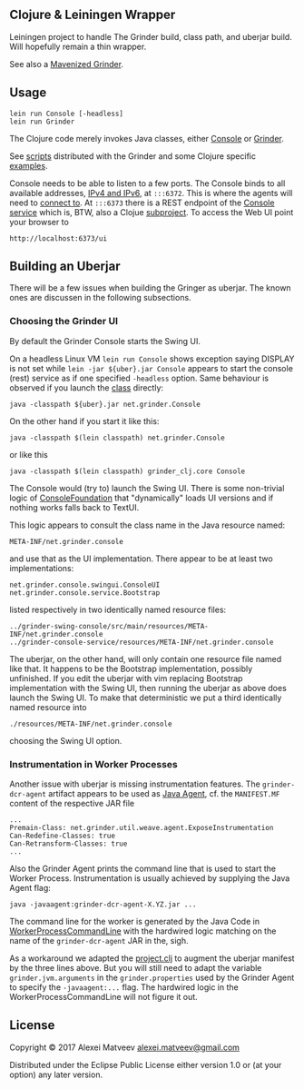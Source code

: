 ## Clojure & Leiningen Wrapper

Leiningen project to handle The Grinder build, class path, and
uberjar build. Will hopefully remain a thin wrapper.

See also a
[Mavenized Grinder](https://github.com/gradeawarrior/mavenized-grinder).

## Usage

    lein run Console [-headless]
    lein run Grinder

The Clojure code merely invokes Java classes, either
[Console](../grinder-core/src/main/java/net/grinder/Console.java) or
[Grinder](../grinder-core/src/main/java/net/grinder/Grinder.java).

See [scripts](../grinder/examples) distributed with the Grinder and
some Clojure specific
[examples](https://github.com/locopati/load-testing-with-clojure).

Console needs to be able to listen to a few ports. The Console binds
to all available addresses,
[IPv4 and IPv6](https://superuser.com/questions/661188/what-is-in-the-local-address-of-netstat-output),
at `:::6372`.  This is where the agents will need to
[connect to](http://grinder.sourceforge.net/g3/getting-started.html). At
`:::6373` there is a REST endpoint of the
[Console service](http://grinder.sourceforge.net/g3/console-service.html)
which is, BTW, also a Clojue [subproject](../grinder-console-service).
To access the Web UI point your browser to

    http://localhost:6373/ui

## Building an Uberjar

There will be  a few issues when building the  Gringer as uberjar. The
known ones are discussen in the following subsections.

### Choosing the Grinder UI

By default the Grinder Console starts the Swing UI.

On a headless Linux VM `lein run Console` shows exception saying
DISPLAY is not set while `lein -jar ${uber}.jar Console` appears to
start the console (rest) service as if one specified `-headless`
option. Same behaviour is observed if you launch the
[class](../grinder-core/src/main/java/net/grinder/Console.java)
directly:

    java -classpath ${uber}.jar net.grinder.Console

On the other hand if you start it like this:

    java -classpath $(lein classpath) net.grinder.Console

or like this

    java -classpath $(lein classpath) grinder_clj.core Console

The Console would (try to) launch the Swing UI.  There is some
non-trivial logic of
[ConsoleFoundation](../grinder-core/src/main/java/net/grinder/console/ConsoleFoundation.java)
that "dynamically" loads UI versions and if nothing works falls back
to TextUI.

This logic appears to consult the class name in the Java resource
named:

    META-INF/net.grinder.console

and use that as the UI implementation. There appear to be at least two
implementations:

    net.grinder.console.swingui.ConsoleUI
    net.grinder.console.service.Bootstrap

listed respectively in two identically named resource files:

    ../grinder-swing-console/src/main/resources/META-INF/net.grinder.console
    ../grinder-console-service/resources/META-INF/net.grinder.console

The uberjar,  on the other hand,  will only contain one  resource file
named  like  that. It  happens  to  be the  Bootstrap  implementation,
possibly  unfinished.  If  you  edit the  uberjar  with vim  replacing
Bootstrap implementation with  the Swing UI, then  running the uberjar
as above does launch the Swing  UI.  To make that deterministic we put
a third identically named resource into

    ./resources/META-INF/net.grinder.console

choosing the Swing UI option.

### Instrumentation in Worker Processes

Another issue  with uberjar  is missing instrumentation  features. The
`grinder-dcr-agent`    artifact     appears    to    be     used    as
[Java Agent](https://docs.oracle.com/javase/8/docs/api/java/lang/instrument/package-summary.html),
cf. the `MANIFEST.MF` content of the respective JAR file

    ...
    Premain-Class: net.grinder.util.weave.agent.ExposeInstrumentation
    Can-Redefine-Classes: true
    Can-Retransform-Classes: true
    ...

Also the Grinder  Agent prints the command line that  is used to start
the Worker  Process. Instrumentation is usually  achieved by supplying
the Java Agent flag:

    java -javaagent:grinder-dcr-agent-X.YZ.jar ...

The command line for the worker is generated by the Java Code in
[WorkerProcessCommandLine](../grinder-core/src/main/java/net/grinder/engine/agent/WorkerProcessCommandLine.java)
with the hardwired logic matching on the name of the
`grinder-dcr-agent` JAR in the, sigh.

As a  workaround we adapted the  [project.clj](project.clj) to augment
the uberjar manifest by the three lines above. But you will still need
to    adapt    the    variable    `grinder.jvm.arguments`    in    the
`grinder.properties`  used  by  the   Grinder  Agent  to  specify  the
`-javaagent:...`     flag.    The     hardwired    logic     in    the
WorkerProcessCommandLine will not figure it out.

## License

Copyright © 2017 Alexei Matveev <alexei.matveev@gmail.com>

Distributed under the Eclipse Public License either version 1.0 or (at
your option) any later version.

